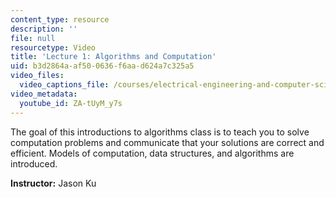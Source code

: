 ```yaml
---
content_type: resource
description: ''
file: null
resourcetype: Video
title: 'Lecture 1: Algorithms and Computation'
uid: b3d2864a-af50-0636-f6aa-d624a7c325a5
video_files:
  video_captions_file: /courses/electrical-engineering-and-computer-science/6-006-introduction-to-algorithms-spring-2020/lecture-videos/lecture-1-algorithms-and-computation/ZA-tUyM_y7s.vtt
video_metadata:
  youtube_id: ZA-tUyM_y7s
---
```


The goal of this introductions to algorithms class is to teach you to solve computation problems and communicate that your solutions are correct and efficient. Models of computation, data structures, and algorithms are introduced.

**Instructor:** Jason Ku